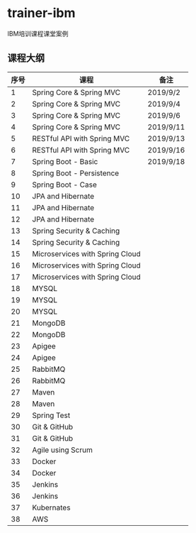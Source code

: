 # trainer-ibm
IBM培训课程课堂案例

## 课程大纲

| 序号 | 课程                            | 备注      |
| ---- | ------------------------------- | --------- |
| 1    | Spring Core & Spring MVC        | 2019/9/2  |
| 2    | Spring Core & Spring MVC        | 2019/9/4  |
| 3    | Spring Core & Spring MVC        | 2019/9/6  |
| 4    | Spring Core & Spring MVC        | 2019/9/11  |
| 5    | RESTful API with Spring MVC     | 2019/9/13 |
| 6    | RESTful API with Spring MVC     | 2019/9/16 |
| 7 | Spring Boot - Basic | 2019/9/18 |
| 8 | Spring Boot - Persistence |  |
| 9 | Spring Boot - Case |  |
| 10 | JPA and Hibernate |  |
| 11 | JPA and Hibernate |  |
| 12 | JPA and Hibernate |  |
| 13 | Spring Security & Caching       |           |
| 14 | Spring Security & Caching       |           |
| 15  | Microservices with Spring Cloud |           |
| 16  | Microservices with Spring Cloud |           |
| 17  | Microservices with Spring Cloud |           |
| 18  | MYSQL                           |           |
| 19  | MYSQL                           |           |
| 20 | MYSQL                           |           |
| 21 | MongoDB                         |           |
| 22 | MongoDB                         |           |
| 23   | Apigee                          |           |
| 24   | Apigee                          |           |
| 25   | RabbitMQ                        |           |
| 26   | RabbitMQ                        |           |
| 27   | Maven                           |           |
| 28   | Maven                           |           |
| 29   | Spring Test                     |           |
| 30   | Git & GitHub                    |           |
| 31   | Git & GitHub              |           |
| 32   | Agile using Scrum               |           |
| 33   | Docker                          |           |
| 34   | Docker                          |           |
| 35   | Jenkins                         |           |
| 36   | Jenkins                         |           |
| 37   | Kubernates                      |           |
| 38   | AWS                             |           |

